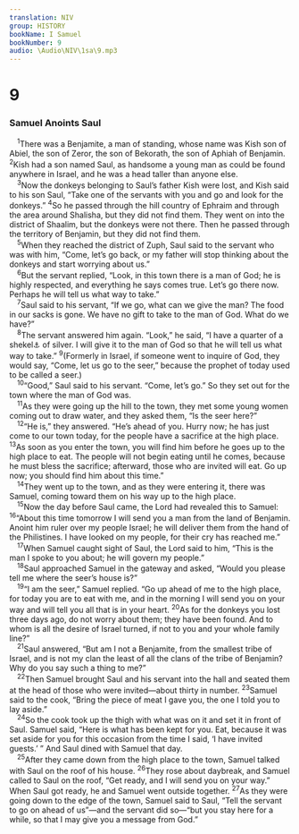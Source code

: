 ```yaml
---
translation: NIV
group: HISTORY
bookName: I Samuel 
bookNumber: 9
audio: \Audio\NIV\1sa\9.mp3
---
```


<div class="title"><h1>9</h1><h3>Samuel Anoints Saul </h3></div>
<span class="verse 1sa_9_1"> <sup>1</sup>There was a Benjamite, a man of standing, whose name was Kish son of Abiel, the son of Zeror, the son of Bekorath, the son of Aphiah of Benjamin. </span>
<span class="verse 1sa_9_2"><sup>2</sup>Kish had a son named Saul, as handsome a young man as could be found anywhere in Israel, and he was a head taller than anyone else. <br/></span>
<span class="verse 1sa_9_3"> <sup>3</sup>Now the donkeys belonging to Saul’s father Kish were lost, and Kish said to his son Saul, “Take one of the servants with you and go and look for the donkeys.” </span>
<span class="verse 1sa_9_4"><sup>4</sup>So he passed through the hill country of Ephraim and through the area around Shalisha, but they did not find them. They went on into the district of Shaalim, but the donkeys were not there. Then he passed through the territory of Benjamin, but they did not find them. <br/></span>
<span class="verse 1sa_9_5"> <sup>5</sup>When they reached the district of Zuph, Saul said to the servant who was with him, “Come, let’s go back, or my father will stop thinking about the donkeys and start worrying about us.” <br/></span>
<span class="verse 1sa_9_6"> <sup>6</sup>But the servant replied, “Look, in this town there is a man of God; he is highly respected, and everything he says comes true. Let’s go there now. Perhaps he will tell us what way to take.” <br/></span>
<span class="verse 1sa_9_7"> <sup>7</sup>Saul said to his servant, “If we go, what can we give the man? The food in our sacks is gone. We have no gift to take to the man of God. What do we have?” <br/></span>
<span class="verse 1sa_9_8"> <sup>8</sup>The servant answered him again. “Look,” he said, “I have a quarter of a shekel<a data-toggle="tooltip" data-placement="bottom" title="That is, about 1/10 ounce or about 3 grams">⚓</a> of silver. I will give it to the man of God so that he will tell us what way to take.” </span>
<span class="verse 1sa_9_9"><sup>9</sup>(Formerly in Israel, if someone went to inquire of God, they would say, “Come, let us go to the seer,” because the prophet of today used to be called a seer.) <br/></span>
<span class="verse 1sa_9_10"> <sup>10</sup>“Good,” Saul said to his servant. “Come, let’s go.” So they set out for the town where the man of God was. <br/></span>
<span class="verse 1sa_9_11"> <sup>11</sup>As they were going up the hill to the town, they met some young women coming out to draw water, and they asked them, “Is the seer here?” <br/></span>
<span class="verse 1sa_9_12"> <sup>12</sup>“He is,” they answered. “He’s ahead of you. Hurry now; he has just come to our town today, for the people have a sacrifice at the high place. </span>
<span class="verse 1sa_9_13"><sup>13</sup>As soon as you enter the town, you will find him before he goes up to the high place to eat. The people will not begin eating until he comes, because he must bless the sacrifice; afterward, those who are invited will eat. Go up now; you should find him about this time.” <br/></span>
<span class="verse 1sa_9_14"> <sup>14</sup>They went up to the town, and as they were entering it, there was Samuel, coming toward them on his way up to the high place. <br/></span>
<span class="verse 1sa_9_15"> <sup>15</sup>Now the day before Saul came, the Lord had revealed this to Samuel: </span>
<span class="verse 1sa_9_16"><sup>16</sup>“About this time tomorrow I will send you a man from the land of Benjamin. Anoint him ruler over my people Israel; he will deliver them from the hand of the Philistines. I have looked on my people, for their cry has reached me.” <br/></span>
<span class="verse 1sa_9_17"> <sup>17</sup>When Samuel caught sight of Saul, the Lord said to him, “This is the man I spoke to you about; he will govern my people.” <br/></span>
<span class="verse 1sa_9_18"> <sup>18</sup>Saul approached Samuel in the gateway and asked, “Would you please tell me where the seer’s house is?” <br/></span>
<span class="verse 1sa_9_19"> <sup>19</sup>“I am the seer,” Samuel replied. “Go up ahead of me to the high place, for today you are to eat with me, and in the morning I will send you on your way and will tell you all that is in your heart. </span>
<span class="verse 1sa_9_20"><sup>20</sup>As for the donkeys you lost three days ago, do not worry about them; they have been found. And to whom is all the desire of Israel turned, if not to you and your whole family line?” <br/></span>
<span class="verse 1sa_9_21"> <sup>21</sup>Saul answered, “But am I not a Benjamite, from the smallest tribe of Israel, and is not my clan the least of all the clans of the tribe of Benjamin? Why do you say such a thing to me?” <br/></span>
<span class="verse 1sa_9_22"> <sup>22</sup>Then Samuel brought Saul and his servant into the hall and seated them at the head of those who were invited—about thirty in number. </span>
<span class="verse 1sa_9_23"><sup>23</sup>Samuel said to the cook, “Bring the piece of meat I gave you, the one I told you to lay aside.” <br/></span>
<span class="verse 1sa_9_24"> <sup>24</sup>So the cook took up the thigh with what was on it and set it in front of Saul. Samuel said, “Here is what has been kept for you. Eat, because it was set aside for you for this occasion from the time I said, ‘I have invited guests.’ ” And Saul dined with Samuel that day. <br/></span>
<span class="verse 1sa_9_25"> <sup>25</sup>After they came down from the high place to the town, Samuel talked with Saul on the roof of his house. </span>
<span class="verse 1sa_9_26"><sup>26</sup>They rose about daybreak, and Samuel called to Saul on the roof, “Get ready, and I will send you on your way.” When Saul got ready, he and Samuel went outside together. </span>
<span class="verse 1sa_9_27"><sup>27</sup>As they were going down to the edge of the town, Samuel said to Saul, “Tell the servant to go on ahead of us”—and the servant did so—“but you stay here for a while, so that I may give you a message from God.” <br/></span>
